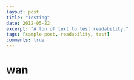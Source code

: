 ```yaml
---
layout: post
title: "Testing"
date: 2012-05-22
excerpt: "A ton of text to test readability."
tags: [sample post, readability, test]
comments: true
---
```


# wan
